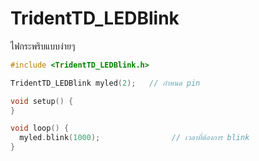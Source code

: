 # TridentTD_LEDBlink

ไฟกระพริบแบบง่ายๆ

```C
#include <TridentTD_LEDBlink.h>

TridentTD_LEDBlink myled(2);   // กำหนด pin

void setup() {
}

void loop() {
  myled.blink(1000);  				// เวลาที่ต้องการ blink
}

```

